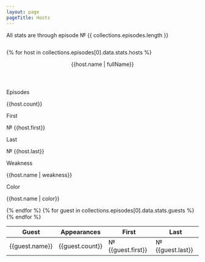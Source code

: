 ```yaml
---
layout: page
pageTitle: Hosts
---
```

All stats are through episode № {{ collections.episodes.length }}

<div class="hosts columns">
<div class="column is-two-thirds">

{% for host in collections.episodes[0].data.stats.hosts %}
<div class="card {{host.name}}">
    <header class="card-header">
        <p class="card-header-title">
            {{host.name | fullName}}
        </p>
    </header>
    <div class="card-content">
        <div class="level host-stats">
            <div class="level-item has-text-centered">
                <div>
                    <p class="heading">Episodes</p>
                    <p class="title">{{host.count}}</p>
                </div>
            </div>
            <div class="level-item has-text-centered">
                <div>
                    <p class="heading">First</p>
                    <p class="title">№ {{host.first}}</p>
                </div>
            </div>
            <div class="level-item has-text-centered">
                <div>
                    <p class="heading">Last</p>
                    <p class="title">№ {{host.last}}</p>
                </div>
            </div>
            <div class="level-item has-text-centered">
                <div>
                    <p class="heading">Weakness</p>
                    <p class="title">{{host.name | weakness}}</p>
                </div>
            </div>
            <div class="level-item has-text-centered">
                <div>
                    <p class="heading">Color</p>
                    <p class="title {{host.name}}">{{host.name | color}}</p>
                </div>
            </div>
        </div>
    </div>
</div>
{% endfor %}

<table class="table is-striped">
    <thead>
        <tr>
            <th>Guest</th>
            <th>Appearances</th>
            <th>First</th>
            <th>Last</th>
        </tr>
    </thead>
    <tbody>
    {% for guest in collections.episodes[0].data.stats.guests %}    
<tr>
    <td>{{guest.name}}</td>
    <td>{{guest.count}}</td>
    <td>№ {{guest.first}}</td>
    <td>№ {{guest.last}}</td>
</tr>
    {% endfor %}
</tbody>
</table>

</div>
</div>